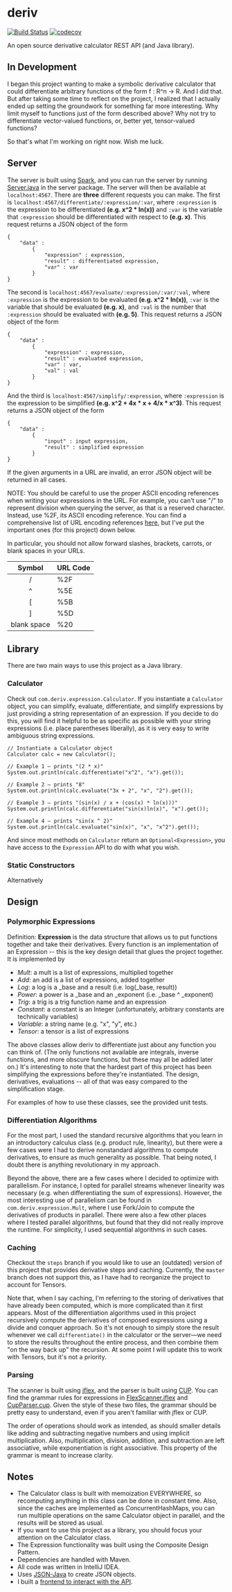 # deriv 
[![Build Status](https://travis-ci.com/horeilly1101/deriv.svg?branch=master)](https://travis-ci.com/horeilly1101/deriv)
[![codecov](https://codecov.io/gh/horeilly1101/deriv/branch/master/graph/badge.svg)](https://codecov.io/gh/horeilly1101/deriv)

An open source derivative calculator REST API (and Java library).

## In Development

I began this project wanting to make a symbolic derivative calculator that could differentiate arbitrary functions of 
the form f : R^n -> R. And I did that. But after taking some time to reflect on the project, I realized that
I actually ended up setting the groundwork for something far more interesting. Why limit myself to functions 
just of the form described above? Why not try to differentiate vector-valued functions, or, better yet, 
tensor-valued functions?

So that's what I'm working on right now. Wish me luck.

## Server

The server is built using [Spark](http://sparkjava.com/), and you can run the server by running 
[Server.java](src/main/java/com/deriv/server/Server.java) in the server package. The server will then be available
at `localhost:4567`. There are **three** different requests you can make. The first is
`localhost:4567/differentiate/:expression/:var`, where `:expression` is the expression to be differentiated 
**(e.g. x^2 &ast; ln(x))** and `:var` is the variable that `:expression` should be differentiated with respect to 
**(e.g. x)**. This request returns a JSON object of the form

    { 
        "data" :   
            {  
                "expression" : expression,
                "result" : differentiated expression,
                "var" : var
            }
    }
    
The second is `localhost:4567/evaluate/:expression/:var/:val`, where `:expression` is the expression to be 
evaluated **(e.g. x^2 &ast; ln(x))**, `:var` is the variable that should be evaluated **(e.g. x)**, and `:val` is the number 
that `:expression` should be evaluated with **(e.g. 5)**. This request returns a JSON object of the form
              
    { 
        "data" :   
            {  
                "expression" : expression,
                "result" : evaluated expression,
                "var" : var,
                "val" : val
            }
    }
    
And the third is `localhost:4567/simplify/:expression`, where `:expression` is the expression to be simplified
**(e.g. x^2 + 4x &ast; x + 4/x &ast; x^3)**. This request returns a JSON object of the form

    { 
        "data" :   
            {  
                "input" : input expression,
                "result" : simplified expression
            }
    }
    
If the given arguments in a URL are invalid, an error JSON object will be returned in all cases.
    
NOTE: You should be careful to use the proper ASCII encoding references when writing your expressions in the URL.
For example, you can't use "/" to represent division when querying the server, as that is a reserved character.
Instead, use %2F, its ASCII encoding reference. You can find a comprehensive list of URL encoding references
[here](https://www.w3schools.com/tags/ref_urlencode.asp), but I've put the important ones (for this project) down
below.

In particular, you should not allow forward slashes, brackets, carrots, or blank spaces in your URLs.

|    Symbol   | URL Code |
|:-----------:|----------|
|      /      |    %2F   |
|      ^      |    %5E   |
|      [      |    %5B   |
|      ]      |    %5D   |
| blank space |    %20   |

## Library

There are two main ways to use this project as a Java library.

### Calculator

Check out `com.deriv.expression.Calculator`. If you instantiate a `Calculator` object, you can simplify, evaluate,
differentiate, and simplify expressions by just providing a string representation of an expression. If you decide
to do this, you will find it helpful to be as specific as possible with your string expressions (i.e. place 
parentheses liberally), as it is very easy to write ambiguous string expressions.

```
// Instantiate a Calculator object
Calculator calc = new Calculator();

// Example 1 — prints "(2 * x)"
System.out.println(calc.differentiate("x^2", "x").get());

// Example 2 — prints "8"
System.out.println(calc.evaluate("3x + 2", "x", "2").get());

// Example 3 — prints "(sin(x) / x + (cos(x) * ln(x)))"
System.out.println(calc.differentiate("sin(x)ln(x)", "x").get());

// Example 4 — prints "sin(x ^ 2)"
System.out.println(calc.evaluate("sin(x)", "x", "x^2").get());
```

And since most methods on `Calculator` return an `Optional<Expression>`, you have access to the `Expression` API
to do with what you wish.

### Static Constructors

Alternatively

## Design

### Polymorphic Expressions

Definition: **Expression** is the data structure that allows us to put functions together and take their 
derivatives. Every function is an implementation of an Expression -- this is the key design detail that glues 
the project together. It is implemented by

- *Mult*: a mult is a list of expressions, multiplied together
- *Add*: an add is a list of expressions, added together
- *Log*: a log is a _base and a result (i.e. log(_base, result))
- *Power*: a power is a _base and an _exponent (i.e. _base ^ _exponent)
- *Trig*: a trig is a trig function name and an expression
- *Constant*: a constant is an Integer (unfortunately, arbitrary constants are technically variables)
- *Variable*: a string name (e.g. "x", "y", etc.)
- *Tensor*: a tensor is a list of expressions

The above classes allow deriv to differentiate just about any function you can think of. (The only functions not
available are integrals, inverse functions, and more obscure functions, but these may all be added later on.) It's
interesting to note that the hardest part of this project has been simplifying the expressions before they're
instantiated. The design, derivatives, evaluations -- all of that was easy compared to the simplification stage.

For examples of how to use these classes, see the provided unit tests.

### Differentiation Algorithms

For the most part, I used the standard recursive algorithms that you learn in an introductory calculus class (e.g.
product rule, linearity), but there were a few cases were I had to derive nonstandard algorithms to compute
derivatives, to ensure as much generality as possible. That being noted, I doubt there is anything revolutionary 
in my approach.

Beyond the above, there are a few cases where I decided to optimize with parallelism. For instance, I opted for 
parallel streams whenever linearity was necessary (e.g. when differentiating the sum of expressions). However,
the most interesting use of parallelism can be found in `com.deriv.expression.Mult`, where I use Fork/Join
to compute the derivatives of products in parallel. There were also a few other places where I tested parallel 
algorithms, but found that they did not really improve the runtime. For simplicity, I used sequential algorithms 
in such cases.

### Caching

Checkout the `steps` branch if you would like to use an (outdated) version of this project that provides derivative
steps and caching. Currently, the `master` branch does not support this, as I have had to reorganize the project
to account for Tensors.

Note that, when I say caching, I'm referring to the storing of derivatives that have already been computed, which is 
more complicated than it first appears. Most of the differentiation algorithms used in this project recursively 
compute the derivatives of composed expressions using a divide and conquer approach. So it's not enough to simply
store the result whenever we call `differentiate()` in the calculator or the server—we need to store the results
throughout the entire process, and then combine them "on the way back up" the recursion. At some point I will update
this to work with Tensors, but it's not a priority.

### Parsing

The scanner is built using [jflex](http://jflex.de/manual.html), and the parser is built using 
[CUP](http://jflex.de/manual.html). You can find the grammar rules for expressions in 
[FlexScanner.jflex](src/main/jflex/com/deriv/parser/FlexScanner.jflex) and 
[CupParser.cup](src/main/cup/com/deriv/parser/CupParser.cup). Given the style of these two files, the 
grammar should be pretty easy to understand, even if you aren't familiar with jflex or CUP.

The order of operations should work as intended, as should smaller details like adding and subtracting
negative numbers and using implicit multiplication. Also, multiplication, division, addition, and 
subtraction are left associative, while exponentiation is right associative. This property of the 
grammar is meant to increase clarity.

## Notes

- The Calculator class is built with memoization EVERYWHERE, so recomputing anything in this class can be
done in constant time. Also, since the caches are implemented as ConcurrentHashMaps, you can run multiple 
operations on the same Calculator object in parallel, and the results will be stored as usual.
- If you want to use this project as a library, you should focus your attention on the Calculator class.
- The Expression functionality was built using the Composite Design Pattern.
- Dependencies are handled with Maven.
- All code was written in IntelliJ IDEA.
- Uses [JSON-Java](https://github.com/stleary/JSON-java) to create JSON objects.
- I built a [frontend to interact with the API](https://www.github.com/horeilly1101/deriv-frontend).